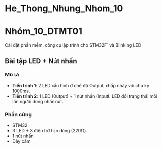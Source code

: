 # He_Thong_Nhung_Nhom_10
# Nhóm_10_DTMT01

Cài đặt phần mềm, công cụ lập trình cho STM32F1 và Blinking LED

## Bài tập LED + Nút nhấn

### Mô tả

- **Tiến trình 1**: 2 LED cấu hình ở chế độ Output, nhấp nháy với chu kỳ 1000ms.  
- **Tiến trình 2**: 1 LED (Output) + 1 nút nhấn (Input). LED đổi trạng thái mỗi lần người dùng nhấn nút.  

### Phần cứng

- STM32  
- 3 LED + 3 điện trở hạn dòng (220Ω).  
- 1 nút nhấn  
- Dây cắm
